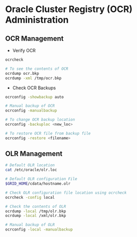 # Oracle Cluster Registry (OCR) Administration

## OCR Management 

* Verify OCR

```sh
ocrcheck

# To see the contents of OCR
ocrdump ocr.bkp
ocrdump -xml /tmp/ocr.bkp
```

* Check OCR Backups

```sh
ocrconfig -showbackup auto

# Manual backup of OCR
ocrconfig -manualbackup

# To change OCR backup location
ocrconfig -backuploc <new_loc> 

# To restore OCR file from backup file
ocrconfig -restore <filename>
```

## OLR Management

```sh
# Default OLR location
cat /etc/oracle/olr.loc

# Default OLR configuration File
$GRID_HOME/cdata/hostname.olr

# Check OLR configuration file location using ocrcheck
ocrcheck -config local

# Check the contents of OLR
ocrdump -local /tmp/olr.bkp
ocrdump -local /xml/olr.bkp

# Manual backup of OLR
ocrconfig -local -manualbackup
```
